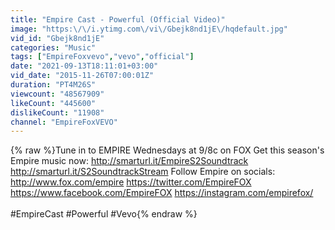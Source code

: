 ```yaml
---
title: "Empire Cast - Powerful (Official Video)"
image: "https:\/\/i.ytimg.com\/vi\/Gbejk8nd1jE\/hqdefault.jpg"
vid_id: "Gbejk8nd1jE"
categories: "Music"
tags: ["EmpireFoxvevo","vevo","official"]
date: "2021-09-13T18:11:01+03:00"
vid_date: "2015-11-26T07:00:01Z"
duration: "PT4M26S"
viewcount: "48567909"
likeCount: "445600"
dislikeCount: "11908"
channel: "EmpireFoxVEVO"
---
```

{% raw %}Tune in to EMPIRE Wednesdays at 9/8c on FOX  Get this season's Empire music now: <a rel="nofollow" target="blank" href="http://smarturl.it/EmpireS2Soundtrack">http://smarturl.it/EmpireS2Soundtrack</a> <a rel="nofollow" target="blank" href="http://smarturl.it/S2SoundtrackStream">http://smarturl.it/S2SoundtrackStream</a>  Follow Empire on socials: <a rel="nofollow" target="blank" href="http://www.fox.com/empire">http://www.fox.com/empire</a> <a rel="nofollow" target="blank" href="https://twitter.com/EmpireFOX">https://twitter.com/EmpireFOX</a> <a rel="nofollow" target="blank" href="https://www.facebook.com/EmpireFOX">https://www.facebook.com/EmpireFOX</a> <a rel="nofollow" target="blank" href="https://instagram.com/empirefox/">https://instagram.com/empirefox/</a><br /><br />#EmpireCast #Powerful #Vevo{% endraw %}
